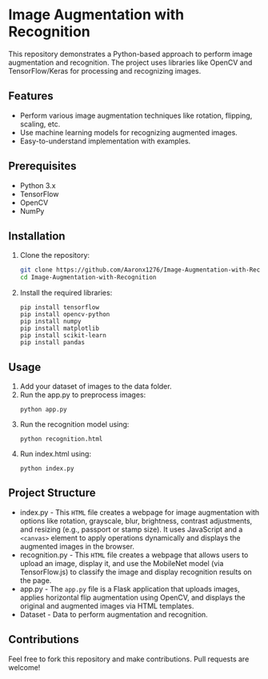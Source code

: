 # Image Augmentation with Recognition

This repository demonstrates a Python-based approach to perform image augmentation and recognition. The project uses libraries like OpenCV and TensorFlow/Keras for processing and recognizing images.

## Features

- Perform various image augmentation techniques like rotation, flipping, scaling, etc.
- Use machine learning models for recognizing augmented images.
- Easy-to-understand implementation with examples.

## Prerequisites

- Python 3.x
- TensorFlow
- OpenCV
- NumPy

## Installation

1. Clone the repository:
   ```bash
   git clone https://github.com/Aaronx1276/Image-Augmentation-with-Recognition.git
   cd Image-Augmentation-with-Recognition
2. Install the required libraries:
   ```
   pip install tensorflow
   pip install opencv-python
   pip install numpy
   pip install matplotlib
   pip install scikit-learn
   pip install pandas
   ```

## Usage
1. Add your dataset of images to the data folder.
2. Run the app.py to preprocess images:
   ```
   python app.py
   ```
3. Run the recognition model using:
   ```
   python recognition.html
   ```
5. Run index.html using:
   ```
   python index.py
   ```

## Project Structure
- index.py - This `HTML` file creates a webpage for image augmentation with options like rotation, grayscale, blur, brightness, contrast adjustments, and resizing (e.g., passport or stamp size). It uses JavaScript and a `<canvas>` element to apply operations dynamically and displays the augmented images in the browser.
- recognition.py - This `HTML` file creates a webpage that allows users to upload an image, display it, and use the MobileNet model (via TensorFlow.js) to classify the image and display recognition results on the page.
- app.py - The `app.py` file is a Flask application that uploads images, applies horizontal flip augmentation using OpenCV, and displays the original and augmented images via HTML templates.
- Dataset - Data to perform augmentation and recognition.

## Contributions
Feel free to fork this repository and make contributions. Pull requests are welcome!
